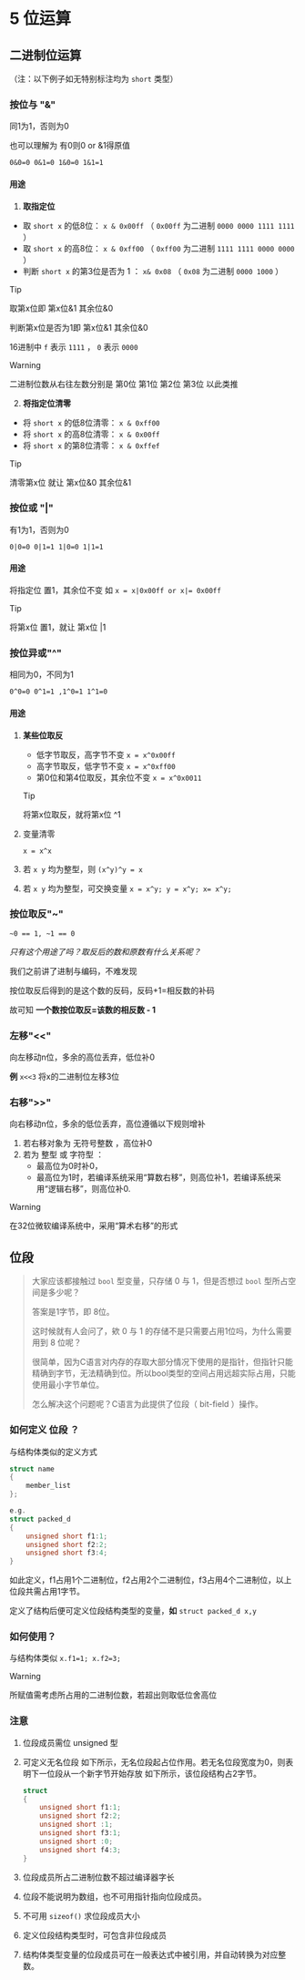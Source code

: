 # 5 位运算

## 二进制位运算

（注：以下例子如无特别标注均为 `short` 类型）

### 按位与 "&"

同1为1，否则为0

也可以理解为 有0则0 or &1得原值

`0&0=0 0&1=0 1&0=0 1&1=1`

#### 用途

1. **取指定位**

- 取 `short x` 的低8位： `x & 0x00ff` （ `0x00ff` 为二进制 `0000 0000 1111 1111` ）
- 取 `short x` 的高8位： `x & 0xff00` （ `0xff00` 为二进制 `1111 1111 0000 0000` ）
- 判断 `short x` 的第3位是否为 1 ： `x& 0x08` （ `0x08` 为二进制 `0000 1000` ）

> [!tip]
>
> 取第x位即 第x位&1 其余位&0
>
> 判断第x位是否为1即 第x位&1 其余位&0
>
> 16进制中 `f` 表示 `1111` ， `0` 表示 `0000`

> [!warning]
>
> 二进制位数从右往左数分别是 第0位 第1位 第2位 第3位 以此类推

2. **将指定位清零**

- 将 `short x` 的低8位清零： `x & 0xff00`
- 将 `short x` 的高8位清零： `x & 0x00ff`
- 将 `short x` 的第8位清零： `x & 0xffef`

> [!tip]
>
> 清零第x位 就让 第x位&0 其余位&1

### 按位或 "|"

有1为1，否则为0

`0|0=0 0|1=1 1|0=0 1|1=1`

#### 用途

将指定位 置1，其余位不变 如 `x = x|0x00ff or x|= 0x00ff`  

> [!tip]
>
> 将第x位 置1，就让 第x位 |1

### 按位异或"^"

相同为0，不同为1

`0^0=0 0^1=1 ,1^0=1 1^1=0`

#### 用途

1. **某些位取反**

   - 低字节取反，高字节不变 `x = x^0x00ff`
   - 高字节取反，低字节不变 `x = x^0xff00`
   - 第0位和第4位取反，其余位不变 `x = x^0x0011`

   > [!tip]
   >
   > 将第x位取反，就将第x位 ^1

2. 变量清零

   `x = x^x`

3. 若 `x y` 均为整型，则 `(x^y)^y = x`

4. 若 `x y` 均为整型，可交换变量 `x = x^y; y = x^y; x= x^y;`

### 按位取反"~"

`~0 == 1, ~1 == 0`

*只有这个用途了吗？取反后的数和原数有什么关系呢？*

我们之前讲了进制与编码，不难发现

按位取反后得到的是这个数的反码，反码+1=相反数的补码

故可知 **一个数按位取反=该数的相反数 - 1**

### 左移"<<"

向左移动n位，多余的高位丢弃，低位补0

**例** `x<<3` 将x的二进制位左移3位

### 右移">>"

向右移动n位，多余的低位丢弃，高位遵循以下规则增补

1. 若右移对象为 无符号整数 ，高位补0
2. 若为 整型 或 字符型 ：
   - 最高位为0时补0，
   - 最高位为1时，若编译系统采用“算数右移”，则高位补1，若编译系统采用“逻辑右移”，则高位补0.

> [!warning]
>
> 在32位微软编译系统中，采用“算术右移”的形式

## 位段

> 大家应该都接触过 `bool` 型变量，只存储 0 与 1，但是否想过 `bool` 型所占空间是多少呢？
>
> 答案是1字节，即 8位。
>
> 这时候就有人会问了，欸 0 与 1 的存储不是只需要占用1位吗，为什么需要用到 8 位呢？
>
> 很简单，因为C语言对内存的存取大部分情况下使用的是指针，但指针只能精确到字节，无法精确到位。所以bool类型的空间占用远超实际占用，只能使用最小字节单位。
>
> 怎么解决这个问题呢？C语言为此提供了位段（ bit-field ）操作。

### 如何定义 位段 ？

与结构体类似的定义方式

```C
struct name
{
    member_list  
};

e.g. 
struct packed_d
{
    unsigned short f1:1;
    unsigned short f2:2;
    unsigned short f3:4;
}
```

如此定义，f1占用1个二进制位，f2占用2个二进制位，f3占用4个二进制位，以上位段共需占用1字节。

定义了结构后便可定义位段结构类型的变量，**如** `struct packed_d x,y`

### 如何使用？

与结构体类似 `x.f1=1; x.f2=3;`

> [!warning]
>
> 所赋值需考虑所占用的二进制位数，若超出则取低位舍高位

### 注意

1. 位段成员需位 unsigned 型

2. 可定义无名位段 如下所示，无名位段起占位作用。若无名位段宽度为0，则表明下一位段从一个新字节开始存放 如下所示，该位段结构占2字节。

   ```C
   struct
   {
       unsigned short f1:1;
       unsigned short f2:2;
       unsigned short :1;
       unsigned short f3:1;
       unsigned short :0;
       unsigned short f4:3;
   }
   ```

3. 位段成员所占二进制位数不超过编译器字长

4. 位段不能说明为数组，也不可用指针指向位段成员。

5. 不可用 `sizeof()` 求位段成员大小

6. 定义位段结构类型时，可包含非位段成员

7. 结构体类型变量的位段成员可在一般表达式中被引用，并自动转换为对应整数。


